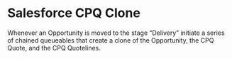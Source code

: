 # Salesforce CPQ Clone

Whenever an Opportunity is moved to the stage “Delivery” initiate a series of chained queueables that create a clone of the Opportunity, the CPQ Quote, and the CPQ Quotelines.